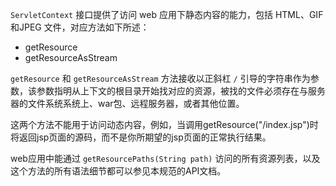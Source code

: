 `ServletContext` 接口提供了访问 web 应用下静态内容的能力，包括 HTML、GIF和JPEG 文件，对应方法如下所述：

- getResource
- getResourceAsStream

`getResource` 和 `getResourceAsStream` 方法接收以正斜杠 `/` 引导的字符串作为参数，该参数指明从上下文的根目录开始找对应的资源，被找的文件必须存在与服务器的文件系统系统上、war包、远程服务器，或者其他位置。

这两个方法不能用于访问动态内容，例如，当调用getResource("/index.jsp")时将返回jsp页面的源码，而不是你所期望的jsp页面的正常执行结果。

web应用中能通过 `getResourcePaths(String path)` 访问的所有资源列表，以及这个方法的所有语法细节都可以参见本规范的API文档。